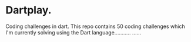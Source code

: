 # Dartplay.
Coding challenges in dart.
This repo contains 50 coding challenges which I'm currently solving using the Dart language........... ......

